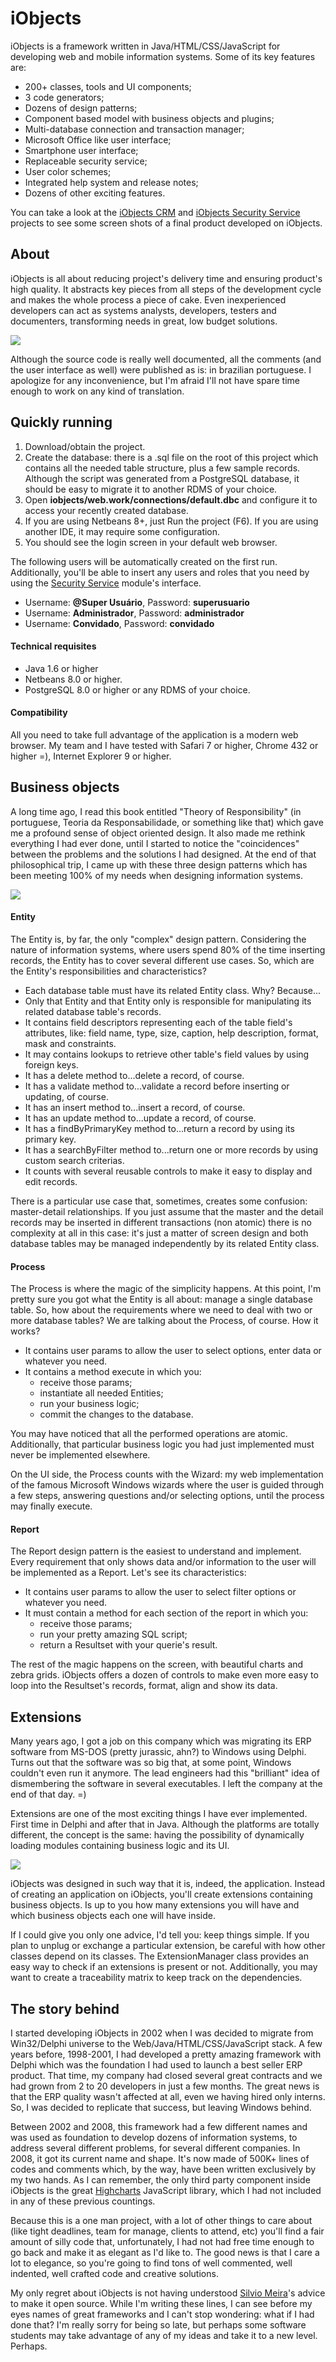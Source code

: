 # iObjects
iObjects is a framework written in Java/HTML/CSS/JavaScript for developing web and mobile information systems. Some of its key features are: 
- 200+ classes, tools and UI components; 
- 3 code generators; 
- Dozens of design patterns; 
- Component based model with business objects and plugins; 
- Multi-database connection and transaction manager; 
- Microsoft Office like user interface; 
- Smartphone user interface; 
- Replaceable security service; 
- User color schemes; 
- Integrated help system and release notes;
- Dozens of other exciting features. 

You can take a look at the [iObjects CRM](https://github.com/kleber-maia/iobjects-crm) and [iObjects Security Service](https://github.com/kleber-maia/iobjects-security-service) projects to see some screen shots of a final product developed on iObjects.

## About
iObjects is all about reducing project's delivery time and ensuring product's high quality. It abstracts key pieces from all steps of the development cycle and makes the whole process a piece of cake. Even inexperienced developers can act as systems analysts, developers, testers and documenters, transforming needs in great, low budget solutions.

![](https://raw.github.com/kleber-maia/iobjects/master/README.img/1.png)

Although the source code is really well documented, all the comments (and the user interface as well) were published as is: in brazilian portuguese. I apologize for any inconvenience, but I'm afraid I'll not have spare time enough to work on any kind of translation.

## Quickly running
1. Download/obtain the project.
2. Create the database: there is a .sql file on the root of this project which contains all the needed table structure, plus a few sample records. Although the script was generated from a PostgreSQL database, it should be easy to migrate it to another RDMS of your choice.
3. Open **iobjects/web.work/connections/default.dbc** and configure it to access your recently created database.
4. If you are using Netbeans 8+, just Run the project (F6). If you are using another IDE, it may require some configuration.
5. You should see the login screen in your default web browser.

The following users will be automatically created on the first run. Additionally, you'll be able to insert any users and roles that you need by using the [Security Service](https://github.com/kleber-maia/iobjects-security-service) module's interface.
- Username: **@Super Usuário**, Password: **superusuario**
- Username: **Administrador**, Password: **administrador**
- Username: **Convidado**, Password: **convidado**

#### Technical requisites
- Java 1.6 or higher
- Netbeans 8.0 or higher.
- PostgreSQL 8.0 or higher or any RDMS of your choice.
 
#### Compatibility
All you need to take full advantage of the application is a modern web browser. My team and I have tested with Safari 7 or higher, Chrome 432 or higher =), Internet Explorer 9 or higher.

## Business objects
A long time ago, I read this book entitled "Theory of Responsibility" (in portuguese, Teoria da Responsabilidade, or something like that) which gave me a profound sense of object oriented design. It also made me rethink everything I had ever done, until I started to notice the "coincidences" between the problems and the solutions I had designed. At the end of that philosophical trip, I came up with these three design patterns which has been meeting 100% of my needs when designing information systems.

![](https://raw.github.com/kleber-maia/iobjects/master/README.img/2.png)

#### Entity
The Entity is, by far, the only "complex" design pattern. Considering the nature of information systems, where users spend 80% of the time inserting records, the Entity has to cover several different use cases. So, which are the Entity's responsibilities and characteristics?

- Each database table must have its related Entity class. Why? Because...
- Only that Entity and that Entity only is responsible for manipulating its related database table's records.
- It contains field descriptors representing each of the table field's attributes, like: field name, type, size, caption, help description, format, mask and constraints.
- It may contains lookups to retrieve other table's field values by using foreign keys.
- It has a delete method to...delete a record, of course.
- It has a validate method to...validate a record before inserting or updating, of course.
- It has an insert method to...insert a record, of course.
- It has an update method to...update a record, of course.
- It has a findByPrimaryKey method to...return a record by using its primary key.
- It has a searchByFilter method to...return one or more records by using custom search criterias.
- It counts with several reusable controls to make it easy to display and edit records.

There is a particular use case that, sometimes, creates some confusion: master-detail relationships. If you just assume that the master and the detail records may be inserted in different transactions (non atomic) there is no complexity at all in this case: it's just a matter of screen design and both database tables may be managed independently by its related Entity class.

#### Process
The Process is where the magic of the simplicity happens. At this point, I'm pretty sure you got what the Entity is all about: manage a single database table. So, how about the requirements where we need to deal with two or more database tables? We are talking about the Process, of course. How it works?

- It contains user params to allow the user to select options, enter data or whatever you need.
- It contains a method execute in which you:
  - receive those params;
  - instantiate all needed Entities;
  - run your business logic;
  - commit the changes to the database.

You may have noticed that all the performed operations are atomic. Additionally, that particular business logic you had just implemented must never be implemented elsewhere.

On the UI side, the Process counts with the Wizard: my web implementation of the famous Microsoft Windows wizards where the user is guided through a few steps, answering questions and/or selecting options, until the process may finally execute.

#### Report
The Report design pattern is the easiest to understand and implement. Every requirement that only shows data and/or information to the user will be implemented as a Report. Let's see its characteristics:

- It contains user params to allow the user to select filter options or whatever you need.
- It must contain a method for each section of the report in which you:
  - receive those params;
  - run your pretty amazing SQL script;
  - return a Resultset with your querie's result.

The rest of the magic happens on the screen, with beautiful charts and zebra grids. iObjects offers a dozen of controls to make even more easy to loop into the Resultset's records, format, align and show its data.

## Extensions
Many years ago, I got a job on this company which was migrating its ERP software from MS-DOS (pretty jurassic, ahn?) to Windows using Delphi. Turns out that the software was so big that, at some point, Windows couldn't even run it anymore. The lead engineers had this "brilliant" idea of dismembering the software in several executables. I left the company at the end of that day. =)

Extensions are one of the most exciting things I have ever implemented. First time in Delphi and after that in Java. Although the platforms are totally different, the concept is the same: having the possibility of dynamically loading modules containing business logic and its UI.

![](https://raw.github.com/kleber-maia/iobjects/master/README.img/3.png)

iObjects was designed in such way that it is, indeed, the application. Instead of creating an application on iObjects, you'll create extensions containing business objects. Is up to you how many extensions you will have and which business objects each one will have inside.

If I could give you only one advice, I'd tell you: keep things simple. If you plan to unplug or exchange a particular extension, be careful with how other classes depend on its classes. The ExtensionManager class provides an easy way to check if an extensions is present or not. Additionally, you may want to create a traceability matrix to keep track on the dependencies.

## The story behind

I started developing iObjects in 2002 when I was decided to migrate from Win32/Delphi universe to the Web/Java/HTML/CSS/JavaScript stack. A few years before, 1998-2001, I had developed a pretty amazing framework with Delphi which was the foundation I had used to launch a best seller ERP product. That time, my company had closed several great contracts and we had grown from 2 to 20 developers in just a few months. The great news is that the ERP quality wasn't affected at all, even we having hired only interns. So, I was decided to replicate that success, but leaving Windows behind.

Between 2002 and 2008, this framework had a few different names and was used as foundation to develop dozens of information systems, to address several different problems, for several different companies. In 2008, it got its current name and shape. It's now made of 500K+ lines of codes and comments which, by the way, have been written exclusively by my two hands. As I can remember, the only third party component inside iObjects is the great [Highcharts](http://highcharts.com) JavaScript library, which I had not included in any of these previous countings.

Because this is a one man project, with a lot of other things to care about (like tight deadlines, team for manage, clients to attend, etc) you'll find a fair amount of silly code that, unfortunately, I had not had free time enough to go back and make it as elegant as I'd like to. The good news is that I care a lot to elegance, so you're going to find tons of well commented, well indented, well crafted code and creative solutions.

My only regret about iObjects is not having understood [Silvio Meira](https://twitter.com/srlm)'s advice to make it open source. While I'm writing these lines, I can see before my eyes names of great frameworks and I can't stop wondering: what if I had done that? I'm really sorry for being so late, but perhaps some software students may take advantage of any of my ideas and take it to a new level. Perhaps.
